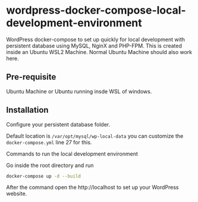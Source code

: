 # wordpress-docker-compose-local-development-environment
WordPress docker-compose to set up quickly for local development with persistent database using MySQL, NginX and PHP-FPM. This is created inside an Ubuntu WSL2 Machine. Normal Ubuntu Machine should also work here.

## Pre-requisite

Ubuntu Machine or Ubuntu running insde WSL of windows.

## Installation

Configure your persistent database folder.

Default location is `/var/opt/mysql/wp-local-data` you can customize the `docker-compose.yml` line 27 for this.

Commands to run the local development environment

Go inside the root directory and run
```sh
docker-compose up -d --build
```

After the command open the http://localhost to set up your WordPress website.
